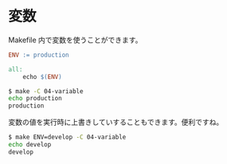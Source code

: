 
# 変数

Makefile 内で変数を使うことができます。

```Makefile
ENV := production

all:
	echo $(ENV)
```

```bash
$ make -C 04-variable
echo production
production
```

変数の値を実行時に上書きしていすることもできます。便利ですね。

```bash
$ make ENV=develop -C 04-variable
echo develop
develop
```
